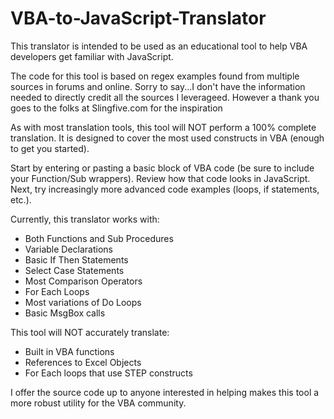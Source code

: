 # VBA-to-JavaScript-Translator
This translator is intended to be used as an educational tool to help VBA developers get familiar with JavaScript. 

The code for this tool is based on regex examples found from multiple sources in forums and online.  Sorry to say...I don't have the information needed to directly credit all the sources I leverageed.
However a thank you goes to the folks at Slingfive.com for the inspiration

As with most translation tools, this tool will NOT perform a 100% complete translation. 
It is designed to cover the most used constructs in VBA (enough to get you started). 

Start by entering or pasting a basic block of VBA code (be sure to include your Function/Sub wrappers). 
Review how that code looks in JavaScript. Next, try increasingly more advanced code examples (loops, if statements, etc.). 

Currently, this translator works with:
* Both Functions and Sub Procedures
* Variable Declarations
* Basic If Then Statements
* Select Case Statements
* Most Comparison Operators
* For Each Loops
* Most variations of Do Loops
* Basic MsgBox calls

This tool will NOT accurately translate:
*  Built in VBA functions
*  References to Excel Objects
*  For Each loops that use STEP constructs

I offer the source code up to anyone interested in helping makes this tool a more robust utility for the VBA community.

